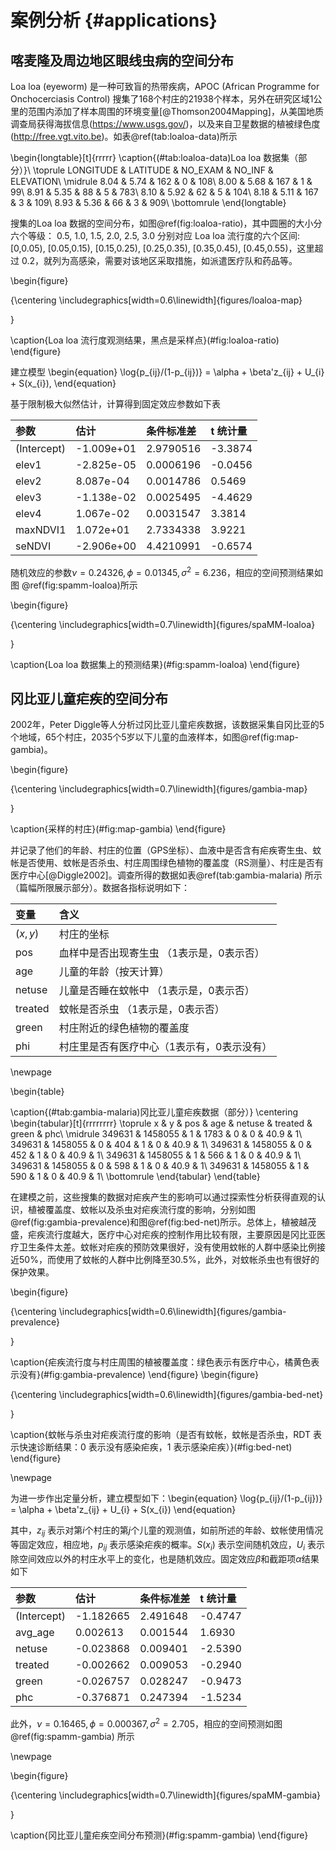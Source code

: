 
# 案例分析 {#applications}

## 喀麦隆及周边地区眼线虫病的空间分布

Loa loa (eyeworm) 是一种可致盲的热带疾病，APOC (African Programme for Onchocerciasis Control) 搜集了168个村庄的21938个样本，另外在研究区域1公里的范围内添加了样本周围的环境变量[@Thomson2004Mapping]，从美国地质调查局获得海拔信息(<https://www.usgs.gov/>)，以及来自卫星数据的植被绿色度(<http://free.vgt.vito.be>)。如表\@ref(tab:loaloa-data)所示


\begin{longtable}[t]{rrrrr}
\caption{(\#tab:loaloa-data)Loa loa 数据集（部分）}\\
\toprule
LONGITUDE & LATITUDE & NO\_EXAM & NO\_INF & ELEVATION\\
\midrule
8.04 & 5.74 & 162 & 0 & 108\\
8.00 & 5.68 & 167 & 1 & 99\\
8.91 & 5.35 & 88 & 5 & 783\\
8.10 & 5.92 & 62 & 5 & 104\\
8.18 & 5.11 & 167 & 3 & 109\\
8.93 & 5.36 & 66 & 3 & 909\\
\bottomrule
\end{longtable}

搜集的Loa loa 数据的空间分布，如图\@ref(fig:loaloa-ratio)，其中圆圈的大小分六个等级： 0.5, 1.0, 1.5, 2.0, 2.5, 3.0 分别对应 Loa loa 流行度的六个区间: [0,0.05), [0.05,0.15), [0.15,0.25), [0.25,0.35), [0.35,0.45),
[0.45,0.55)，这里超过 0.2，就列为高感染，需要对该地区采取措施，如派遣医疗队和药品等。




\begin{figure}

{\centering \includegraphics[width=0.6\linewidth]{figures/loaloa-map} 

}

\caption{Loa loa 流行度观测结果，黑点是采样点}(\#fig:loaloa-ratio)
\end{figure}

建立模型 \begin{equation} 
\log\{p_{ij}/(1-p_{ij})\} = \alpha + \beta'z_{ij} + U_{i} + S(x_{i}),
\end{equation}

基于限制极大似然估计，计算得到固定效应参数如下表

| 参数        | 估计       | 条件标准差 | t 统计量 |
| :---------- | :--------- | :-------- | :------ |
| (Intercept) | -1.009e+01 | 2.9790516 | -3.3874 |
| elev1       | -2.825e-05 | 0.0006196 | -0.0456 |
| elev2       | 8.087e-04  | 0.0014786 | 0.5469  |
| elev3       | -1.138e-02 | 0.0025495 | -4.4629 |
| elev4       | 1.067e-02  | 0.0031547 | 3.3814  |
| maxNDVI1    | 1.072e+01  | 2.7334338 | 3.9221  |
| seNDVI      | -2.906e+00 | 4.4210991 | -0.6574 |

随机效应的参数$\nu = 0.24326,\phi = 0.01345,\sigma^2 = 6.236$，相应的空间预测结果如图 \@ref(fig:spamm-loaloa)所示

\begin{figure}

{\centering \includegraphics[width=0.7\linewidth]{figures/spaMM-loaloa} 

}

\caption{Loa loa 数据集上的预测结果}(\#fig:spamm-loaloa)
\end{figure}

## 冈比亚儿童疟疾的空间分布

2002年，Peter Diggle等人分析过冈比亚儿童疟疾数据，该数据采集自冈比亚的5个地域，65个村庄，2035个5岁以下儿童的血液样本，如图\@ref(fig:map-gambia)。

\begin{figure}

{\centering \includegraphics[width=0.7\linewidth]{figures/gambia-map} 

}

\caption{采样的村庄}(\#fig:map-gambia)
\end{figure}

并记录了他们的年龄、村庄的位置（GPS坐标）、血液中是否含有疟疾寄生虫、蚊帐是否使用、蚊帐是否杀虫、村庄周围绿色植物的覆盖度（RS测量）、村庄是否有医疗中心[@Diggle2002]。调查所得的数据如表\@ref(tab:gambia-malaria) 所示（篇幅所限展示部分）。数据各指标说明如下：

| 变量 | 含义 |
| :-- | :-- |
| $(x,y)$ | 村庄的坐标 |
| pos | 血样中是否出现寄生虫 （1表示是，0表示否） |
| age | 儿童的年龄（按天计算） |
| netuse | 儿童是否睡在蚊帐中 （1表示是，0表示否） |
| treated | 蚊帐是否杀虫 （1表示是，0表示否） |
| green | 村庄附近的绿色植物的覆盖度 |
| phi | 村庄里是否有医疗中心（1表示有，0表示没有） |

\newpage

\begin{table}

\caption{(\#tab:gambia-malaria)冈比亚儿童疟疾数据（部分）}
\centering
\begin{tabular}[t]{rrrrrrrr}
\toprule
x & y & pos & age & netuse & treated & green & phc\\
\midrule
349631 & 1458055 & 1 & 1783 & 0 & 0 & 40.9 & 1\\
349631 & 1458055 & 0 & 404 & 1 & 0 & 40.9 & 1\\
349631 & 1458055 & 0 & 452 & 1 & 0 & 40.9 & 1\\
349631 & 1458055 & 1 & 566 & 1 & 0 & 40.9 & 1\\
349631 & 1458055 & 0 & 598 & 1 & 0 & 40.9 & 1\\
349631 & 1458055 & 1 & 590 & 1 & 0 & 40.9 & 1\\
\bottomrule
\end{tabular}
\end{table}

在建模之前，这些搜集的数据对疟疾产生的影响可以通过探索性分析获得直观的认识，植被覆盖度、蚊帐以及杀虫对疟疾流行度的影响，分别如图\@ref(fig:gambia-prevalence)和图\@ref(fig:bed-net)所示。总体上，植被越茂盛，疟疾流行度越大，医疗中心对疟疾的控制作用比较有限，主要原因是冈比亚医疗卫生条件太差。蚊帐对疟疾的预防效果很好，没有使用蚊帐的人群中感染比例接近50\%，而使用了蚊帐的人群中比例降至30.5\%，此外，对蚊帐杀虫也有很好的保护效果。

\begin{figure}

{\centering \includegraphics[width=0.6\linewidth]{figures/gambia-prevalence} 

}

\caption{疟疾流行度与村庄周围的植被覆盖度：绿色表示有医疗中心，橘黄色表示没有}(\#fig:gambia-prevalence)
\end{figure}
\begin{figure}

{\centering \includegraphics[width=0.6\linewidth]{figures/gambia-bed-net} 

}

\caption{蚊帐与杀虫对疟疾流行度的影响（是否有蚊帐，蚊帐是否杀虫，RDT 表示快速诊断结果：0 表示没有感染疟疾，1 表示感染疟疾）}(\#fig:bed-net)
\end{figure}

\newpage

为进一步作出定量分析，建立模型如下：\begin{equation}
\log\{p_{ij}/(1-p_{ij})\} = \alpha + \beta'z_{ij} + U_{i} + S(x_{i})
\end{equation}

其中，$z_{ij}$ 表示对第$i$个村庄的第$j$个儿童的观测值，如前所述的年龄、蚊帐使用情况等固定效应，相应地，$p_{ij}$ 表示感染疟疾的概率。$S(x_{i})$ 表示空间随机效应，$U_{i}$ 表示除空间效应以外的村庄水平上的变化，也是随机效应。固定效应$\beta$和截距项$\alpha$结果如下

| 参数        | 估计      | 条件标准差 | t 统计量 |
| :---------- | :-------- | :------- | :------ |
| (Intercept) | -1.182665 | 2.491648 | -0.4747 |
| avg_age     | 0.002613  | 0.001544 | 1.6930  |
| netuse      | -0.023868 | 0.009401 | -2.5390 |
| treated     | -0.002662 | 0.009053 | -0.2940 |
| green       | -0.026757 | 0.028247 | -0.9473 |
| phc         | -0.376871 | 0.247394 | -1.5234 |

此外，$\nu = 0.16465,\phi = 0.000367,\sigma^2 = 2.705$，相应的空间预测如图 \@ref(fig:spamm-gambia) 所示

\newpage

\begin{figure}

{\centering \includegraphics[width=0.7\linewidth]{figures/spaMM-gambia} 

}

\caption{冈比亚儿童疟疾空间分布预测}(\#fig:spamm-gambia)
\end{figure}
